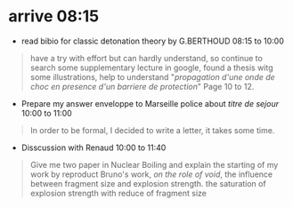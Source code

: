 # arrive 08:15

- read bibio for classic detonation theory by G.BERTHOUD 08:15 to 10:00 
> have a try with effort but can hardly understand, so continue to search some supplementary lecture in google, found a thesis 
witg some illustrations, help to understand "_propagation d'une onde de choc en presence d'un barriere de protection_" Page 10 to 12.
- Prepare my answer enveloppe to Marseille police about _titre de sejour_ 10:00 to 11:00 
> In order to be formal, I decided to write a letter, it takes some time.
- Disscussion with Renaud 10:00 to 11:40 
> Give me two paper in Nuclear Boiling and explain the starting of my work by reproduct Bruno's work, _on the role of void_, 
the influence between fragment size and explosion strength. the saturation of explosion strength with reduce of fragment size
